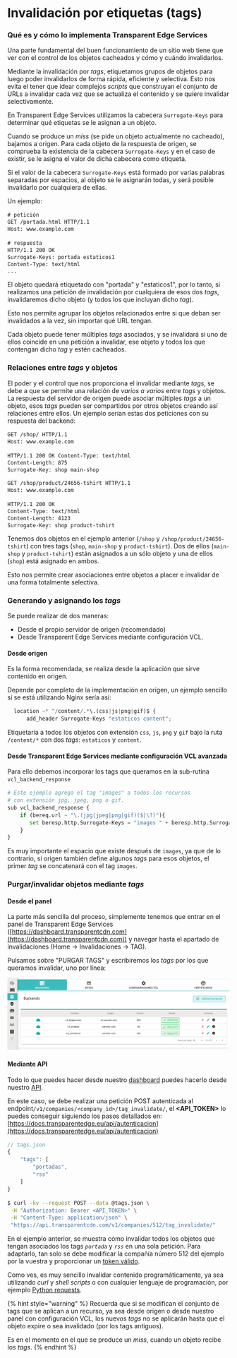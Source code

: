 # Invalidación por etiquetas (tags)

### Qué es y cómo lo implementa Transparent Edge Services

Una parte fundamental del buen funcionamiento de un sitio web tiene que ver con el control de los objetos cacheados y cómo y cuándo invalidarlos.

Mediante la invalidación por _tags_, etiquetamos grupos de objetos para luego poder invalidarlos de forma rápida, eficiente y selectiva. Esto nos evita el tener que idear complejos _scripts_ que construyan el conjunto de URLs a invalidar cada vez que se actualiza el contenido y se quiere invalidar selectivamente.

En Transparent Edge Services utilizamos la cabecera `Surrogate-Keys` para determinar qué etiquetas se le asignan a un objeto.

Cuando se produce un _miss_ (se pide un objeto actualmente no cacheado), bajamos a origen. Para cada objeto de la respuesta de origen, se comprueba la existencia de la cabecera `Surrogate-Keys` y en el caso de existir, se le asigna el valor de dicha cabecera como etiqueta.

Si el valor de la cabecera `Surrogate-Keys` está formado por varias palabras separadas por espacios, al objeto se le asignarán todas, y será posible invalidarlo por cualquiera de ellas.

Un ejemplo:

```http
# petición
GET /portada.html HTTP/1.1
Host: www.example.com

# respuesta
HTTP/1.1 200 OK
Surrogate-Keys: portada estaticos1
Content-Type: text/html
...
```

El objeto quedará etiquetado con "portada" y "estaticos1", por lo tanto, si realizamos una petición de invalidación por cualquiera de esos dos _tags_, invalidaremos dicho objeto (y todos los que incluyan dicho _tag_).

Esto nos permite agrupar los objetos relacionados entre si que deban ser invalidados a la vez, sin importar qué URL tengan.

Cada objeto puede tener múltiples _tags_ asociados, y se invalidará si uno de ellos coincide en una petición a invalidar, ese objeto y todos los que contengan dicho _tag_ y estén cacheados.

### Relaciones entre _tags_ y objetos

El poder y el control que nos proporciona el invalidar mediante _tags_, se debe a que se permite una relación de _varios a varios_ entre _tags_ y objetos. La respuesta del servidor de origen puede asociar múltiples _tags_ a un objeto, esos _tags_ pueden ser compartidos por otros objetos creando así relaciones entre ellos. Un ejemplo serían estas dos peticiones con su respuesta del backend:

```http
GET /shop/ HTTP/1.1
Host: www.example.com

HTTP/1.1 200 OK Content-Type: text/html
Content-Length: 875
Surrogate-Key: shop main-shop
```

```http
GET /shop/product/24656-tshirt HTTP/1.1
Host: www.example.com

HTTP/1.1 200 OK
Content-Type: text/html
Content-Length: 4123
Surrogate-Key: shop product-tshirt
```

Tenemos dos objetos en el ejemplo anterior (`/shop` y `/shop/product/24656-tshirt`) con tres tags (`shop`, `main-shop` y `product-tshirt`). Dos de ellos (`main-shop` y `product-tshirt`) están asignados a un sólo objeto y una de ellos (`shop`) está asignado en ambos.

Esto nos permite crear asociaciones entre objetos a placer e invalidar de una forma totalmente selectiva.

### Generando y asignando los _tags_

Se puede realizar de dos maneras:

* Desde el propio servidor de origen (recomendado)
* Desde Transparent Edge Services mediante configuración VCL.

#### Desde origen

Es la forma recomendada, se realiza desde la aplicación que sirve contenido en origen.

Depende por completo de la implementación en origen, un ejemplo sencillo si se está utilizando Nginx sería así:

```python
  location ~* ^/content/.*\.(css|js|png|gif)$ {
      add_header Surrogate-Keys "estaticos content";
```

Etiquetaría a todos los objetos con extensión `css`, `js`, `png` y `gif` bajo la ruta `/content/*` con dos _tags_: `estaticos` y `content`.

#### Desde Transparent Edge Services mediante configuración VCL avanzada

Para ello debemos incorporar los tags que queramos en la sub-rutina `vcl_backend_response`

```python
# Este ejemplo agrega el tag "images" a todos los recursos
# con extensión jpg, jpeg, png o gif.
sub vcl_backend_response {
    if (bereq.url ~ "\.(jpg|jpeg|png|gif)($|\?)"){  
       set beresp.http.Surrogate-Keys = "images " + beresp.http.Surrogate-Keys;
    }
}
```

Es muy importante el espacio que existe después de `images`, ya que de lo contrario, si origen también define algunos _tags_ para esos objetos, el primer _tag_ se concatenará con el tag `images`.

### Purgar/invalidar objetos mediante _tags_

#### Desde el panel

La parte más sencilla del proceso, simplemente tenemos que entrar en el panel de Transparent Edge Services ([https://dashboard.transparentcdn.com](https://dashboard.transparentcdn.com)) y navegar hasta el apartado de invalidaciones (Home -> Invalidaciones -> TAG).

Pulsamos sobre "PURGAR TAGS" y escribiremos los _tags_ por los que queramos invalidar, uno por línea:

![](<../../.gitbook/assets/image (54).png>)

#### Mediante API

Todo lo que puedes hacer desde nuestro [dashboard](https://dashboard.transparetncdn.com/) puedes hacerlo desde nuestro [API](https://docs.transparentedge.eu/getting-started/faq/glosario/api).

En este caso, se debe realizar una petición POST autenticada al endpoint`/v1/companies/<company_id>/tag_invalidate/`, el **\<API\_TOKEN>** lo puedes conseguir siguiendo los pasos detallados en: [https://docs.transparentedge.eu/api/autenticacion](https://docs.transparentedge.eu/api/autenticacion)

```javascript
// tags.json
{
    "tags": [
        "portadas",
        "rss"
    ]
}
```

```bash
$ curl -kv --request POST --data @tags.json \
 -H "Authorization: Bearer <API_TOKEN>" \
 -H "Content-Type: application/json" \
 "https://api.transparentcdn.com/v1/companies/512/tag_invalidate/"
```

En el ejemplo anterior, se muestra cómo invalidar todos los objetos que tengan asociados los tags _`portada`_ y _`rss`_ en una sola petición. Para adaptarlo, tan solo se debe modificar la compañía número 512 del ejemplo por la vuestra y proporcionar un [token válido](https://docs.transparentedge.eu/api/autenticacion).

Como ves, es muy sencillo invalidar contenido programáticamente, ya sea utilizando _curl_ y _shell scripts_ o con cualquier lenguaje de programación, por ejemplo [Python requests](https://docs.python-requests.org/en/master/).

{% hint style="warning" %}
Recuerda que si se modifican el conjunto de tags que se aplican a un recurso, ya sea desde origen o desde nuestro panel con configuración VCL, los nuevos _tags_ no se aplicarán hasta que el objeto expire o sea invalidado (por los tags antiguos).

Es en el momento en el que se produce un _miss_, cuando un objeto recibe los _tags_.
{% endhint %}



